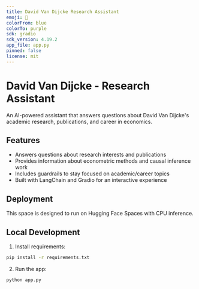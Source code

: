 ```yaml
---
title: David Van Dijcke Research Assistant
emoji: 🤖
colorFrom: blue
colorTo: purple
sdk: gradio
sdk_version: 4.19.2
app_file: app.py
pinned: false
license: mit
---
```


# David Van Dijcke - Research Assistant

An AI-powered assistant that answers questions about David Van Dijcke's academic research, publications, and career in economics.

## Features

- Answers questions about research interests and publications
- Provides information about econometric methods and causal inference work
- Includes guardrails to stay focused on academic/career topics
- Built with LangChain and Gradio for an interactive experience

## Deployment

This space is designed to run on Hugging Face Spaces with CPU inference.

## Local Development

1. Install requirements:
```bash
pip install -r requirements.txt
```

2. Run the app:
```bash
python app.py
```